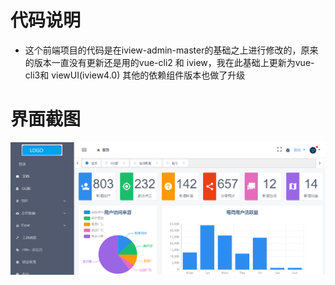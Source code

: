 # 代码说明
* 这个前端项目的代码是在iview-admin-master的基础之上进行修改的，原来的版本一直没有更新还是用的vue-cli2 和 iview，我在此基础上更新为vue-cli3和 viewUI(iview4.0) 其他的依赖组件版本也做了升级

# 界面截图
![Image text](https://github.com/dowhere/viewui-admin-master/blob/master/img/pic1.png)
